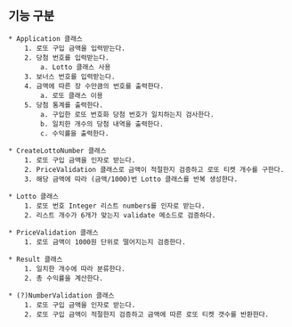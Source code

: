 ## 기능 구분
    * Application 클래스
        1. 로또 구입 금액을 입력받는다.
        2. 당첨 번호를 입력받는다.
            a. Lotto 클래스 사용
        3. 보너스 번호를 입력받는다.
        4. 금액에 따른 장 수만큼의 번호를 출력한다.
            a. 로또 클래스 이용
        5. 당첨 통계를 출력한다.
            a. 구입한 로또 번호화 당첨 번호가 일치하는지 검사한다.
            b. 일치한 개수의 당첨 내역을 출력한다.
            c. 수익률을 출력한다.

    * CreateLottoNumber 클래스
        1. 로또 구입 금액을 인자로 받는다.
        2. PriceValidation 클래스로 금액이 적절한지 검증하고 로또 티켓 개수를 구한다.
        3. 해당 금액에 따라 (금액/1000)번 Lotto 클래스를 반복 생성한다.

    * Lotto 클래스
        1. 로또 번호 Integer 리스트 numbers를 인자로 받는다.
        2. 리스트 개수가 6개가 맞는지 validate 메소드로 검증하다.

    * PriceValidation 클래스
        1. 로또 금액이 1000원 단위로 떨어지는지 검증한다.

    * Result 클래스
        1. 일치한 개수에 따라 분류한다.
        2. 총 수익률을 계산한다.

    * (?)NumberValidation 클래스
        1. 로또 구입 금액을 인자로 받는다.
        2. 로또 구입 금액이 적절한지 검증하고 금액에 따른 로또 티켓 갯수를 반환한다.